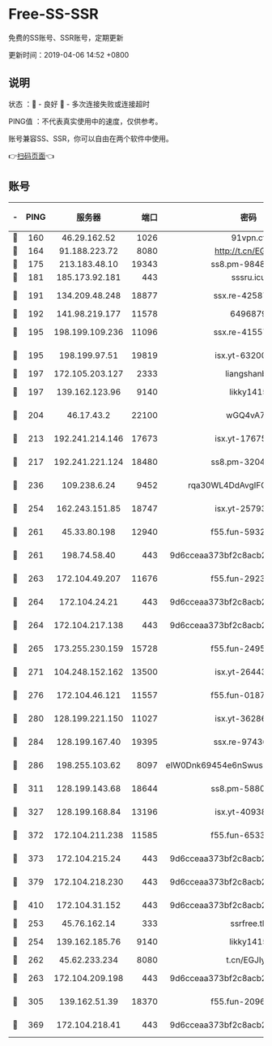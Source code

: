 # Free-SS-SSR

免费的SS账号、SSR账号，定期更新

更新时间：2019-04-06 14:52 +0800

## 说明

状态     ：🙂 - 良好 🙁 - 多次连接失败或连接超时

PING值   ：不代表真实使用中的速度，仅供参考。

账号兼容SS、SSR，你可以自由在两个软件中使用。

👉[扫码页面](https://liesauer.github.io/Free-SS-SSR/)👈

## 账号

|-|PING|服务器|端口|密码|加密方式|区域|
|:----:|:----:|:-----:|-----:|:----:|:----:|:----:|
|🙂|160|46.29.162.52|1026|91vpn.cf|rc4-md5|RU|
|🙂|164|91.188.223.72|8080|http://t.cn/EGJIyrl|rc4-md5|RU|
|🙂|175|213.183.48.10|19343|ss8.pm-98489424|rc4-md5|RU|
|🙂|181|185.173.92.181|443|sssru.icu|rc4-md5|RU|
|🙂|191|134.209.48.248|18877|ssx.re-42587403|aes-256-cfb|US|
|🙂|192|141.98.219.177|11578|6496879|chacha20|US|
|🙂|195|198.199.109.236|11096|ssx.re-41557165|aes-256-cfb|US|
|🙂|195|198.199.97.51|19819|isx.yt-63200254|aes-256-cfb|US|
|🙂|197|172.105.203.127|2333|liangshanbo|chacha20|JP|
|🙂|197|139.162.123.96|9140|likky1415|aes-256-cfb|JP|
|🙂|204|46.17.43.2|22100|wGQ4vA7D|aes-256-gcm|RU|
|🙂|213|192.241.214.146|17673|isx.yt-17675026|aes-256-cfb|US|
|🙂|217|192.241.221.124|18480|ss8.pm-32044618|aes-256-cfb|US|
|🙂|236|109.238.6.24|9452|rqa30WL4DdAvgIFG6Fs3znzTa|aes-256-cfb|FR|
|🙂|254|162.243.151.85|18747|isx.yt-25793910|aes-256-cfb|US|
|🙂|261|45.33.80.198|12940|f55.fun-59324256|aes-256-cfb|US|
|🙂|261|198.74.58.40|443|9d6cceaa373bf2c8acb22e60b6a58be6|aes-256-cfb|US|
|🙂|263|172.104.49.207|11676|f55.fun-29234040|aes-256-cfb|SG|
|🙂|264|172.104.24.21|443|9d6cceaa373bf2c8acb22e60b6a58be6|aes-256-cfb|US|
|🙂|264|172.104.217.138|443|9d6cceaa373bf2c8acb22e60b6a58be6|aes-256-cfb|US|
|🙂|265|173.255.230.159|15728|f55.fun-24959941|aes-256-cfb|US|
|🙂|271|104.248.152.162|13500|isx.yt-26443647|aes-256-cfb|SG|
|🙂|276|172.104.46.121|11557|f55.fun-01871509|aes-256-cfb|SG|
|🙂|280|128.199.221.150|11027|isx.yt-36286257|aes-256-cfb|SG|
|🙂|284|128.199.167.40|19395|ssx.re-97436053|aes-256-cfb|SG|
|🙂|286|198.255.103.62|8097|eIW0Dnk69454e6nSwuspv9DmS201tQ0D|aes-256-cfb|US|
|🙂|311|128.199.143.68|18644|ss8.pm-58805448|aes-256-cfb|SG|
|🙂|327|128.199.168.84|13196|isx.yt-40938959|aes-256-cfb|SG|
|🙂|372|172.104.211.238|11585|f55.fun-65338054|aes-256-cfb|US|
|🙂|373|172.104.215.24|443|9d6cceaa373bf2c8acb22e60b6a58be6|aes-256-cfb|US|
|🙂|379|172.104.218.230|443|9d6cceaa373bf2c8acb22e60b6a58be6|aes-256-cfb|US|
|🙂|410|172.104.31.152|443|9d6cceaa373bf2c8acb22e60b6a58be6|aes-256-cfb|US|
|🙂|253|45.76.162.14|333|ssrfree.tk|rc4|SG|
|🙂|254|139.162.185.76|9140|likky1415|aes-256-cfb|DE|
|🙂|262|45.62.233.234|8080|t.cn/EGJIyrl|rc4-md5|CA|
|🙂|263|172.104.209.198|443|9d6cceaa373bf2c8acb22e60b6a58be6|aes-256-cfb|US|
|🙂|305|139.162.51.39|18370|f55.fun-20968647|aes-256-cfb|SG|
|🙂|369|172.104.218.41|443|9d6cceaa373bf2c8acb22e60b6a58be6|aes-256-cfb|US|
